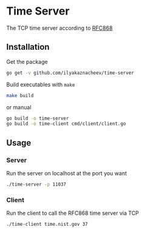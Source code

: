 # Time Server

The TCP time server according to [RFC868](https://tools.ietf.org/html/rfc868)

## Installation

Get the package

```bash
go get -v github.com/ilyakaznacheev/time-server
```

Build executables with `make`

```bash
make build
```

or manual

```bash
go build -o time-server
go build -o time-client cmd/client/client.go 
```

## Usage

### Server

Run the server on localhost at the port you want

```bash
./time-server -p 11037
```

### Client

Run the client to call the RFC868 time server via TCP

```bash
./time-client time.nist.gov 37
```
